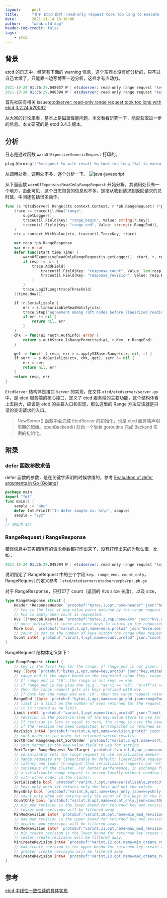 ```yaml
---
layout:     post
title:      "关于 Etcd 超时：read-only request took too long to execute 的零零碎碎"
date:       2021-11-14 10:10:00
author:     "weak old dog"
header-img-credit: false
tags:
    - Etcd
---
```


## 背景
etcd 的日志中，经常有下面的 warning 信息，这个东西本没有好分析的，只不过自己太懒了，只能靠一边写博客一边分析，这样才有点动力。
```s
2021-10-24 01:36:29.048037 W | etcdserver: read-only range request "key:\"/registry/roles/cattle-global-data/mcapprevision-9gc5b-mr-u\" " with result "range_response_count:0 size:8" took too long (189.874669ms) to execute
2021-10-24 01:36:29.048394 W | etcdserver: read-only range request "key:\"/registry/apps.kruise.io/containerrecreaterequests\" range_end:\"/registry/apps.kruise.io/containerrecreaterequestt\" count_only:true " with result "range_response_count:0 size:8" took too long (204.0239ms) to execute
```

首先社区有相关 issue:[etcdserver: read-only range request took too long with etcd 3.2.24 #70082](https://github.com/kubernetes/kubernetes/issues/70082)

从大家的讨论来看，基本上是磁盘性能问题，本文看看研究一下，能否获取进一步的信息。本文研究的是 etcd 3.4.3 版本。

## 分析
日志是通过函数 `warnOfExpensiveGenericRequest` 打印的。
```go
plog.Warningf("%srequest %q with result %q took too long (%v) to execute", prefix, reqStringer.String(), result, d)
```
从调用处看，调用处不多，逐个分析一下。
![java-javascript](/img/in-post/all-in-one/2021-11-14-10-32-14.png)

从下面函数 `warnOfExpensiveReadOnlyRangeRequest` 开始分析，其调用处只有一个地方，由此可见，这个日志包含的信息也不多，是指从收到请求到返回请求的总时延，中间还包括很多动作。
```go
func (s *EtcdServer) Range(ctx context.Context, r *pb.RangeRequest) (*pb.RangeResponse, error) {
	trace := traceutil.New("range",
		s.getLogger(),
		traceutil.Field{Key: "range_begin", Value: string(r.Key)},
		traceutil.Field{Key: "range_end", Value: string(r.RangeEnd)},
	)
	ctx = context.WithValue(ctx, traceutil.TraceKey, trace)

	var resp *pb.RangeResponse
	var err error
	defer func(start time.Time) {
		warnOfExpensiveReadOnlyRangeRequest(s.getLogger(), start, r, resp, err)
		if resp != nil {
			trace.AddField(
				traceutil.Field{Key: "response_count", Value: len(resp.Kvs)},
				traceutil.Field{Key: "response_revision", Value: resp.Header.Revision},
			)
		}
		trace.LogIfLong(traceThreshold)
	}(time.Now())

	if !r.Serializable {
		err = s.linearizableReadNotify(ctx)
		trace.Step("agreement among raft nodes before linearized reading")
		if err != nil {
			return nil, err
		}
	}
	chk := func(ai *auth.AuthInfo) error {
		return s.authStore.IsRangePermitted(ai, r.Key, r.RangeEnd)
	}

	get := func() { resp, err = s.applyV3Base.Range(ctx, nil, r) }
	if serr := s.doSerialize(ctx, chk, get); serr != nil {
		err = serr
		return nil, err
	}
	return resp, err
}
```
`EtcdServer` 结构体是接口 `Server` 的实现，在文件 `etcd/etcdserver/server.go` 中，是 etcd 服务端的核心接口，定义了 etcd 服务端的主要功能，这个结构体看上去巨大，应该是 etcd 的主要入口和实现，那么这里的 Range 方法应该就是只读的查询请求的入口。

> NewServer() 函数中会完成 EtcdServer 的初始化，也是 etcd 服务端声明周期的起始。openBackend() 启动一个后台 goroutine 完成 Backend 实例的初始化。

## 附录
### defer 函数参数求值
defer 函数的参数，是在关键字声明的时候求值的，参考 [Evaluation of defer arguments in Go (Golang)](https://golangbyexample.com/defer-arguments-evaluation-go/)
```go
package main
import "fmt"
func main() {
	sample := "abc"
	defer fmt.Printf("In defer sample is: %s\n", sample)
	sample = "xyz"
}
// 输出为 abc
```

### RangeRequest / RangeResponse
错误信息中其实把所有的请求参数都打印出来了，没有打印出来的为默认值，比如：
```s
2021-10-24 01:36:29.048394 W | etcdserver: read-only range request "key:\"/registry/apps.kruise.io/containerrecreaterequests\" range_end:\"/registry/apps.kruise.io/containerrecreaterequestt\" count_only:true " with result "range_response_count:0 size:8" took too long (204.0239ms) to execute
```
说明指定了 RangeRequest 中的三个字段 `key`、`range_end`、`count_only`，RangeRequest 的定义参考：`etcd/etcdserver/etcdserverpb/rpc.pb.go`

对于 RangeResponse，只打印了 count（返回的 Kvs slice 长度），以及 size，
```go
type RangeResponse struct {
	Header *ResponseHeader `protobuf:"bytes,1,opt,name=header" json:"header,omitempty"`
	// kvs is the list of key-value pairs matched by the range request.
	// kvs is empty when count is requested.
	Kvs []*mvccpb.KeyValue `protobuf:"bytes,2,rep,name=kvs" json:"kvs,omitempty"`
	// more indicates if there are more keys to return in the requested range.
	More bool `protobuf:"varint,3,opt,name=more,proto3" json:"more,omitempty"`
	// count is set to the number of keys within the range when requested.
	Count int64 `protobuf:"varint,4,opt,name=count,proto3" json:"count,omitempty"`
}
```
RangeRequest 结构体定义如下：
```go
type RangeRequest struct {
	// key is the first key for the range. If range_end is not given, the request only looks up key.
	Key []byte `protobuf:"bytes,1,opt,name=key,proto3" json:"key,omitempty"`
	// range_end is the upper bound on the requested range [key, range_end).
	// If range_end is '\0', the range is all keys >= key.
	// If range_end is key plus one (e.g., "aa"+1 == "ab", "a\xff"+1 == "b"),
	// then the range request gets all keys prefixed with key.
	// If both key and range_end are '\0', then the range request returns all keys.
	RangeEnd []byte `protobuf:"bytes,2,opt,name=range_end,json=rangeEnd,proto3" json:"range_end,omitempty"`
	// limit is a limit on the number of keys returned for the request. When limit is set to 0,
	// it is treated as no limit.
	Limit int64 `protobuf:"varint,3,opt,name=limit,proto3" json:"limit,omitempty"`
	// revision is the point-in-time of the key-value store to use for the range.
	// If revision is less or equal to zero, the range is over the newest key-value store.
	// If the revision has been compacted, ErrCompacted is returned as a response.
	Revision int64 `protobuf:"varint,4,opt,name=revision,proto3" json:"revision,omitempty"`
	// sort_order is the order for returned sorted results.
	SortOrder RangeRequest_SortOrder `protobuf:"varint,5,opt,name=sort_order,json=sortOrder,proto3,enum=etcdserverpb.RangeRequest_SortOrder" json:"sort_order,omitempty"`
	// sort_target is the key-value field to use for sorting.
	SortTarget RangeRequest_SortTarget `protobuf:"varint,6,opt,name=sort_target,json=sortTarget,proto3,enum=etcdserverpb.RangeRequest_SortTarget" json:"sort_target,omitempty"`
	// serializable sets the range request to use serializable member-local reads.
	// Range requests are linearizable by default; linearizable requests have higher
	// latency and lower throughput than serializable requests but reflect the current
	// consensus of the cluster. For better performance, in exchange for possible stale reads,
	// a serializable range request is served locally without needing to reach consensus
	// with other nodes in the cluster.
	Serializable bool `protobuf:"varint,7,opt,name=serializable,proto3" json:"serializable,omitempty"`
	// keys_only when set returns only the keys and not the values.
	KeysOnly bool `protobuf:"varint,8,opt,name=keys_only,json=keysOnly,proto3" json:"keys_only,omitempty"`
	// count_only when set returns only the count of the keys in the range.
	CountOnly bool `protobuf:"varint,9,opt,name=count_only,json=countOnly,proto3" json:"count_only,omitempty"`
	// min_mod_revision is the lower bound for returned key mod revisions; all keys with
	// lesser mod revisions will be filtered away.
	MinModRevision int64 `protobuf:"varint,10,opt,name=min_mod_revision,json=minModRevision,proto3" json:"min_mod_revision,omitempty"`
	// max_mod_revision is the upper bound for returned key mod revisions; all keys with
	// greater mod revisions will be filtered away.
	MaxModRevision int64 `protobuf:"varint,11,opt,name=max_mod_revision,json=maxModRevision,proto3" json:"max_mod_revision,omitempty"`
	// min_create_revision is the lower bound for returned key create revisions; all keys with
	// lesser create revisions will be filtered away.
	MinCreateRevision int64 `protobuf:"varint,12,opt,name=min_create_revision,json=minCreateRevision,proto3" json:"min_create_revision,omitempty"`
	// max_create_revision is the upper bound for returned key create revisions; all keys with
	// greater create revisions will be filtered away.
	MaxCreateRevision int64 `protobuf:"varint,13,opt,name=max_create_revision,json=maxCreateRevision,proto3" json:"max_create_revision,omitempty"`
}
```

## 参考

[etcd 中线性一致性读的具体实现](https://zhengyinyong.com/post/etcd-linearizable-read-implementation/)